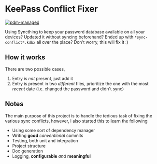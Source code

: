 # KeePass Conflict Fixer
[![pdm-managed](https://img.shields.io/endpoint?url=https%3A%2F%2Fcdn.jsdelivr.net%2Fgh%2Fpdm-project%2F.github%2Fbadge.json)](https://pdm-project.org)

Using Syncthing to keep your password database available on all your devices? Updated it without syncing beforehand? Ended up with `*sync-conflict*.kdbx` all over the place? Don't worry, this will fix it :)

## How it works
There are two possible cases,
1. Entry is *not* present, just add it
2. Entry is present in two *different* files, prioritize the one with the most *recent* date (i.e. changed the password and didn't sync)

## Notes
The main purpose of this project is to handle the tedious task of fixing the various sync conflicts, however, I also started this to learn the following
- Using some sort of dependency manager
- Writing **good** *conventional* commits
- Testing, both unit and integration
- Project structure
- Doc generation
- Logging, **configurable** *and* **meaningful**